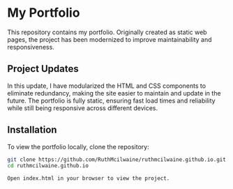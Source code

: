 # My Portfolio

This repository contains my portfolio. Originally created as static web pages, the project has been modernized to improve maintainability and responsiveness.

## Project Updates

In this update, I have modularized the HTML and CSS components to eliminate redundancy, making the site easier to maintain and update in the future. The portfolio is fully static, ensuring fast load times and reliability while still being responsive across different devices.

## Installation

To view the portfolio locally, clone the repository:

```bash
git clone https://github.com/RuthMcilwaine/ruthmcilwaine.github.io.git
cd ruthmcilwaine.github.io

Open index.html in your browser to view the project.
